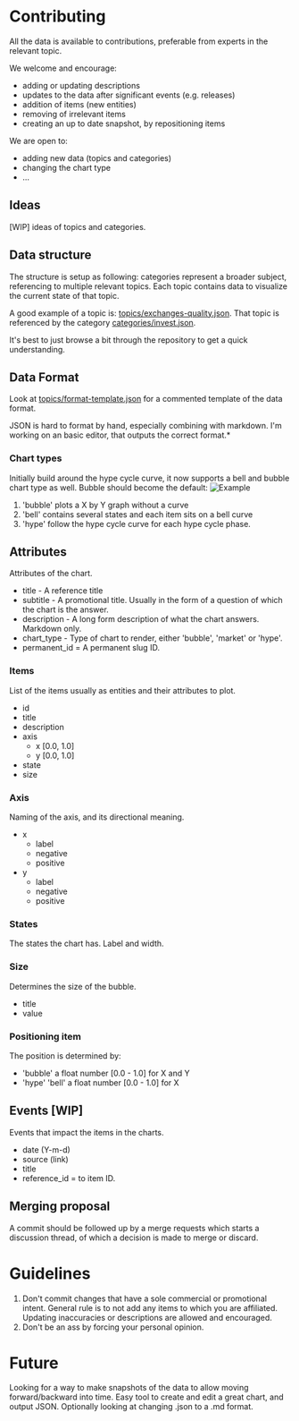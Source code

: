 # Contributing
All the data is available to contributions, preferable from experts in the relevant topic.

We welcome and encourage:
* adding or updating descriptions
* updates to the data after significant events (e.g. releases)
* addition of items (new entities)
* removing of irrelevant items
* creating an up to date snapshot, by repositioning items

We are open to:
* adding new data (topics and categories)
* changing the chart type
* ...

## Ideas
[WIP] ideas of topics and categories.

## Data structure
The structure is setup as following: categories represent a broader subject, referencing to multiple relevant topics. Each topic contains data to visualize the current state of that topic.

A good example of a topic is: [topics/exchanges-quality.json](topics/exchanges-quality.json). That topic is referenced by the category [categories/invest.json](categories/invest.json).

It's best to just browse a bit through the repository to get a quick understanding.

## Data Format
Look at [topics/format-template.json](topics/format-template.json) for a commented template of the data format.

JSON is hard to format by hand, especially combining with markdown. I'm working on an basic editor, that outputs the correct format.*

### Chart types
Initially build around the hype cycle curve, it now supports a bell and bubble chart type as well. Bubble should become the default:
![Example](https://cdn-images-1.medium.com/max/800/1*dn274lyUoylpBUFJSSDldg.gif")

1. 'bubble' plots a X by Y graph without a curve
2. 'bell' contains several states and each item sits on a bell curve
3. 'hype' follow the hype cycle curve for each hype cycle phase.

## Attributes
Attributes of the chart.
* title - A reference title
* subtitle - A promotional title. Usually in the form of a question of which the chart is the answer.
* description - A long form description of what the chart answers. Markdown only.
* chart_type - Type of chart to render, either 'bubble', 'market' or 'hype'.
* permanent_id = A permanent slug ID.

### Items
List of the items usually as entities and their attributes to plot.
* id
* title
* description
* axis
    * x [0.0, 1.0]
    * y [0.0, 1.0]
* state
* size

### Axis
Naming of the axis, and its directional meaning.
* x
    * label
    * negative
    * positive
* y
    * label
    * negative
    * positive

### States
The states the chart has. Label and width.

### Size
Determines the size of the bubble.
* title
* value

### Positioning item
The position is determined by:
- 'bubble' a float number [0.0 - 1.0] for X and Y
- 'hype' 'bell' a float number [0.0 - 1.0] for X

## Events [WIP]
Events that impact the items in the charts.
* date (Y-m-d)
* source (link)
* title
* reference_id = to item ID.

## Merging proposal
A commit should be followed up by a merge requests which starts a discussion thread, of which a decision is made to merge or discard.

# Guidelines
1. Don't commit changes that have a sole commercial or promotional intent. General rule is to not add any items to which you are affiliated. Updating inaccuracies or descriptions are allowed and encouraged.
2. Don't be an ass by forcing your personal opinion.

# Future
Looking for a way to make snapshots of the data to allow moving forward/backward into time.
Easy tool to create and edit a great chart, and output JSON.
Optionally looking at changing .json to a .md format.

